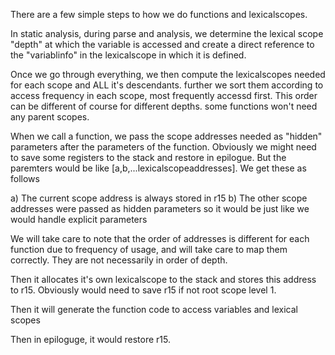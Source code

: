There are a few simple steps to how we do functions and lexicalscopes.

In static analysis, during parse and analysis, we determine the lexical scope "depth" at which the variable is accessed and create a direct reference to the "variablinfo" in the lexicalscope in which it is defined.

Once we go through everything, we then compute the lexicalscopes needed for each scope and ALL it's descendants. further we sort them according to access frequency in each scope, most frequently accessd first. This order can be different of course for different depths. some functions won't need any parent scopes.

When we call a function, we pass the scope addresses needed as "hidden" parameters after the parameters of the function. Obviously we might need to save some registers to the stack and restore in epilogue. But the paremters would be like [a,b,...lexicalscopeaddresses].  We get these as follows

a) The current scope address is always stored in r15
b) The other scope addresses were passed as hidden parameters so it would be just like we would handle explicit parameters

We will take care to note that the order of addresses is different for each function due to frequency of usage, and will take care to map them correctly. They are not necessarily in order of depth.

Then it allocates it's own lexicalscope to the stack and stores this address to r15. Obviously would need to save r15 if not root scope level 1.

Then it will generate the function code to access variables and lexical scopes

Then in epiloguge, it would restore r15.
